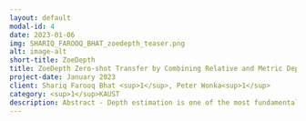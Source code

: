 ```yaml
---
layout: default
modal-id: 4
date: 2023-01-06
img: SHARIQ_FAROOQ_BHAT_zoedepth_teaser.png
alt: image-alt
short-title: ZoeDepth
title: ZoeDepth Zero-shot Transfer by Combining Relative and Metric Depth
project-date: January 2023
client: Shariq Farooq Bhat <sup>1</sup>, Peter Wonka<sup>1</sup>
category: <sup>1</sup>KAUST
description: Abstract - Depth estimation is one of the most fundamental computer vision problems. While predicting depth from a single image is considered an ill-posed problem, there has been tremendous progress with learning-based methods in recent years. However, existing work either focuses on generalization performance disregarding metric scale, i.e. relative depth estimation or state-of-the-art results on specific datasets, i.e. metric depth estimation. In this work, we propose the first approach that combines both worlds, leading to a model with excellent generalization performance while maintaining metric scale. Our method improves the state of the art on the NYU Depth v2 indoor dataset by 18.9% in terms of relative absolute error (REL) and achieves unprecedented zero-shot generalization performance to four unseen indoor datasets with up to 48.2% mean relative improvement (mRI) across three metrics (delta, REL, RMSE). We can also train our model for both indoor and outdoor domains at the same time and generalize to eight unseen datasets from both domains while still outperforming the state-of-the-art on NYU Depth v2 by 16.8%.
---
```

